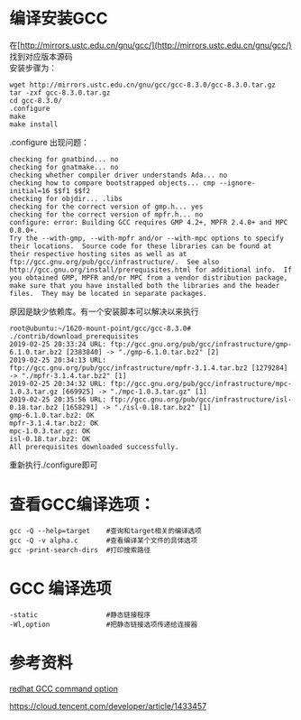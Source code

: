 编译安装GCC
=========================================
在[http://mirrors.ustc.edu.cn/gnu/gcc/](http://mirrors.ustc.edu.cn/gnu/gcc/) 找到对应版本源码  
安装步骤为：
```shell
wget http://mirrors.ustc.edu.cn/gnu/gcc/gcc-8.3.0/gcc-8.3.0.tar.gz
tar -zxf gcc-8.3.0.tar.gz
cd gcc-8.3.0/
.configure
make
make install
```
.configure 出现问题：
```shell-session
checking for gnatbind... no
checking for gnatmake... no
checking whether compiler driver understands Ada... no
checking how to compare bootstrapped objects... cmp --ignore-initial=16 $$f1 $$f2
checking for objdir... .libs
checking for the correct version of gmp.h... yes
checking for the correct version of mpfr.h... no
configure: error: Building GCC requires GMP 4.2+, MPFR 2.4.0+ and MPC 0.8.0+.
Try the --with-gmp, --with-mpfr and/or --with-mpc options to specify
their locations.  Source code for these libraries can be found at
their respective hosting sites as well as at
ftp://gcc.gnu.org/pub/gcc/infrastructure/.  See also
http://gcc.gnu.org/install/prerequisites.html for additional info.  If
you obtained GMP, MPFR and/or MPC from a vendor distribution package,
make sure that you have installed both the libraries and the header
files.  They may be located in separate packages.
```
原因是缺少依赖库。有一个安装脚本可以解决以来执行
```shell-session
root@ubuntu:~/1620-mount-point/gcc/gcc-8.3.0# ./contrib/download_prerequisites
2019-02-25 20:33:24 URL: ftp://gcc.gnu.org/pub/gcc/infrastructure/gmp-6.1.0.tar.bz2 [2383840] -> "./gmp-6.1.0.tar.bz2" [2]
2019-02-25 20:34:13 URL: ftp://gcc.gnu.org/pub/gcc/infrastructure/mpfr-3.1.4.tar.bz2 [1279284] -> "./mpfr-3.1.4.tar.bz2" [1]
2019-02-25 20:34:32 URL: ftp://gcc.gnu.org/pub/gcc/infrastructure/mpc-1.0.3.tar.gz [669925] -> "./mpc-1.0.3.tar.gz" [1]
2019-02-25 20:35:56 URL: ftp://gcc.gnu.org/pub/gcc/infrastructure/isl-0.18.tar.bz2 [1658291] -> "./isl-0.18.tar.bz2" [1]
gmp-6.1.0.tar.bz2: OK
mpfr-3.1.4.tar.bz2: OK
mpc-1.0.3.tar.gz: OK
isl-0.18.tar.bz2: OK
All prerequisites downloaded successfully.
```
重新执行./configure即可

# 查看GCC编译选项：
```
gcc -Q --help=target    #查询和target相关的编译选项
gcc -Q -v alpha.c       #查看编译某个文件的具体选项
gcc -print-search-dirs  #打印搜索路径
```
# GCC 编译选项
```
-static                 #静态链接程序
-Wl,option              #把静态链接选项传递给连接器
```
# 参考资料
[redhat GCC command option](https://access.redhat.com/documentation/en-US/Red_Hat_Enterprise_Linux/4/html/Using_the_GNU_Compiler_Collection/invoking-gcc.html)

https://cloud.tencent.com/developer/article/1433457
